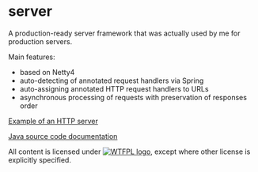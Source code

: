 # server
A production-ready server framework that was actually used by me for production servers.

Main features:
* based on Netty4
* auto-detecting of annotated request handlers via Spring
* auto-assigning annotated HTTP request handlers to URLs
* asynchronous processing of requests with preservation of responses order

[Example of an HTTP server](https://github.com/stIncMale/server/tree/master/src/test/java/stinc/male/server/example)

[Java source code documentation](http://stincmale.github.io/server/apidocs/)

All content is licensed under [![WTFPL logo](http://www.wtfpl.net/wp-content/uploads/2012/12/wtfpl-badge-2.png)](http://www.wtfpl.net/), except where other license is explicitly specified.